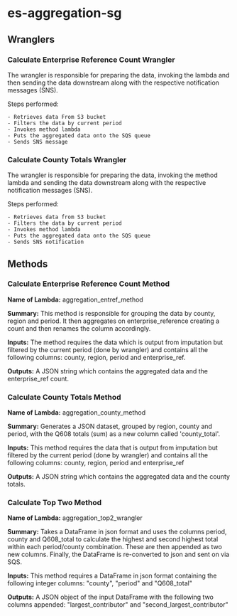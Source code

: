 # es-aggregation-sg

## Wranglers

### Calculate Enterprise Reference Count  Wrangler

The wrangler is responsible for preparing the data, invoking the lambda and then sending the data downstream along with the respective notification messages (SNS).

Steps performed:

    - Retrieves data From S3 bucket
    - Filters the data by current period
    - Invokes method lambda
    - Puts the aggregated data onto the SQS queue
    - Sends SNS message

### Calculate County Totals Wrangler

The wrangler is responsible for preparing the data, invoking the method lambda and sending the data downstream along with
the respective notification messages (SNS).

Steps performed:

    - Retrieves data from S3 bucket
    - Filters the data by current period
    - Invokes method lambda
    - Puts the aggregated data onto the SQS queue
    - Sends SNS notification

## Methods

### Calculate Enterprise Reference Count Method

**Name of Lambda:** aggregation_entref_method

**Summary:** This method is responsible for grouping the data by county, region and period. It then aggregates on enterprise_reference creating a count and then renames the column accordingly.

**Inputs:** The method requires the data which is output from imputation but filtered by the current period (done by wrangler) and contains all the following columns: county, region, period and enterprise_ref.

**Outputs:** A JSON string which contains the aggregated data and the enterprise_ref count.

### Calculate County Totals Method

**Name of Lambda:** aggregation_county_method

**Summary:** Generates a JSON dataset, grouped by region, county and period, with the Q608 totals (sum) as a new
column called 'county_total'.

**Inputs:** This method requires the data that is output from imputation but filtered by the current period (done by wrangler)
and contains all the following columns: county, region, period and enterprise_ref

**Outputs:** A JSON string which contains the aggregated data and the county totals.

### Calculate Top Two Method

**Name of Lambda:** aggregation_top2_wrangler

**Summary:** Takes a DataFrame in json format and uses the columns period, county and Q608_total to calculate the highest and second highest total within each period/county combination. These are then appended as two new columns. Finally, the DataFrame is re-converted to json and sent on via SQS.

**Inputs:** This method requires a DataFrame in json format containing the following integer columns: "county", "period" and "Q608_total"

**Outputs:** A JSON object of the input DataFrame with the following two columns appended: "largest_contributor" and "second_largest_contributor"

